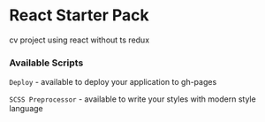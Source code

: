 # React Starter Pack

cv project using react without ts redux
### Available Scripts

`Deploy` - available to deploy your application to gh-pages

`SCSS Preprocessor` - available to write your styles with modern style language
